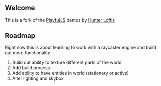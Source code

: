 ## Welcome

This is a fork of the [PlayfulJS](https://github.com/hunterloftis/playfuljs-demos) demos by [Hunter Loftis](https://github.com/hunterloftis/)

## Roadmap

Right now this is about learning to work with a raycaster engine and build out more functionality

1. Build out ability to texture different parts of the world
2. Add build process
3. Add ability to have entities in world (stationary or active)
4. Alter lighting and skybox
